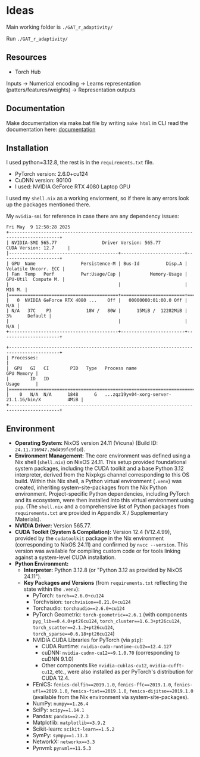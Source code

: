 # Ideas

Main working folder is `./GAT_r_adaptivity/`

Run `./GAT_r_adaptivity/`


## Resources

* Torch Hub

Inputs -> Numerical encoding -> Learns representation (patters/features/weights) -> Representation outputs

## Documentation

Make documentation via make.bat file by writing `make html` in CLI
read the documentation here: [documentation](./docs/_build/html/index.html)

## Installation

I used python=3.12.8, the rest is in the `requirements.txt` file.

* PyTorch version: 2.6.0+cu124
* CuDNN version: 90100
* I used: NVIDIA GeForce RTX 4080 Laptop GPU

I used my `shell.nix` as a working enviorment, so if there is any errors look up the packages mentioned there.

My `nvidia-smi` for reference in case there are any dependency issues:
```
Fri May  9 12:58:28 2025       
+-----------------------------------------------------------------------------------------+
| NVIDIA-SMI 565.77                 Driver Version: 565.77         CUDA Version: 12.7     |
|-----------------------------------------+------------------------+----------------------+
| GPU  Name                 Persistence-M | Bus-Id          Disp.A | Volatile Uncorr. ECC |
| Fan  Temp   Perf          Pwr:Usage/Cap |           Memory-Usage | GPU-Util  Compute M. |
|                                         |                        |               MIG M. |
|=========================================+========================+======================|
|   0  NVIDIA GeForce RTX 4080 ...    Off |   00000000:01:00.0 Off |                  N/A |
| N/A   37C    P3             18W /   80W |      15MiB /  12282MiB |      3%      Default |
|                                         |                        |                  N/A |
+-----------------------------------------+------------------------+----------------------+
                                                                                         
+-----------------------------------------------------------------------------------------+
| Processes:                                                                              |
|  GPU   GI   CI        PID   Type   Process name                              GPU Memory |
|        ID   ID                                                               Usage      |
|=========================================================================================|
|    0   N/A  N/A      1848      G   ...zqz19yv04-xorg-server-21.1.16/bin/X          4MiB |
+-----------------------------------------------------------------------------------------+

```

## Environment

-   **Operating System:** NixOS version 24.11 (Vicuna) (Build ID: `24.11.716947.26d499fc9f1d`).
-   **Environment Management:** The core environment was defined using a Nix shell (`shell.nix`) on NixOS 24.11. This setup provided foundational system packages, including the CUDA toolkit and a base Python 3.12 interpreter, derived from the Nixpkgs channel corresponding to this OS build. Within this Nix shell, a Python virtual environment (`.venv`) was created, inheriting system-site-packages from the Nix Python environment. Project-specific Python dependencies, including PyTorch and its ecosystem, were then installed into this virtual environment using `pip`. (The `shell.nix` and a comprehensive list of Python packages from `requirements.txt` are provided in Appendix X / Supplementary Materials).
-   **NVIDIA Driver:** Version 565.77.
-   **CUDA Toolkit (System & Compilation):** Version 12.4 (V12.4.99), provided by the `cudatoolkit` package in the Nix environment (corresponding to NixOS 24.11) and confirmed by `nvcc --version`. This version was available for compiling custom code or for tools linking against a system-level CUDA installation.
-   **Python Environment:**
    -   **Interpreter:** Python 3.12.8 (or "Python 3.12 as provided by NixOS 24.11").
    -   **Key Packages and Versions** (from `requirements.txt` reflecting the state within the `.venv`):
        -   PyTorch: `torch==2.6.0+cu124`
        -   Torchvision: `torchvision==0.21.0+cu124`
        -   Torchaudio: `torchaudio==2.6.0+cu124`
        -   PyTorch Geometric: `torch-geometric==2.6.1` (with components `pyg_lib==0.4.0+pt26cu124`, `torch_cluster==1.6.3+pt26cu124`, `torch_scatter==2.1.2+pt26cu124`, `torch_sparse==0.6.18+pt26cu124`)
        -   NVIDIA CUDA Libraries for PyTorch (via `pip`):
            -   CUDA Runtime: `nvidia-cuda-runtime-cu12==12.4.127`
            -   cuDNN: `nvidia-cudnn-cu12==9.1.0.70` (corresponding to cuDNN 9.1.0)
            -   Other components like `nvidia-cublas-cu12`, `nvidia-cufft-cu12`, etc., were also installed as per PyTorch's distribution for CUDA 12.4.
        -   FEniCS: `fenics-dolfin==2019.1.0`, `fenics-ffc==2019.1.0`, `fenics-ufl==2019.1.0`, `fenics-fiat==2019.1.0`, `fenics-dijitso==2019.1.0` (available from the Nix environment via system-site-packages).
        -   NumPy: `numpy==1.26.4`
        -   SciPy: `scipy==1.14.1`
        -   Pandas: `pandas==2.2.3`
        -   Matplotlib: `matplotlib==3.9.2`
        -   Scikit-learn: `scikit-learn==1.5.2`
        -   SymPy: `sympy==1.13.3`
        -   NetworkX: `networkx==3.3`
        -   Pynvml: `pynvml==11.5.3`

